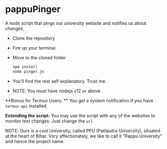 # pappuPinger
A node script that pings our university website and notifies us about changes.

* Clone the repository

* Fire up your terminal

* Move to the cloned folder

  ```bash
  npm install
  node pinger.js
  ```

* You’ll find the rest self explanatory. Trust me.

* NOTE: You must have nodejs v12 or above

**Bonus for Termux Users: ** You get a system notification if you have `termux-api` installed. 

**Extending the script:** You may use the script with any of the websites to monitor text changes. Just change the `url`.

NOTE: Ours is a cool University, called PPU (Patliputra University), situated at the heart of Bihar. Very affectionately, we like to call it “Pappu University” and hence the project name.